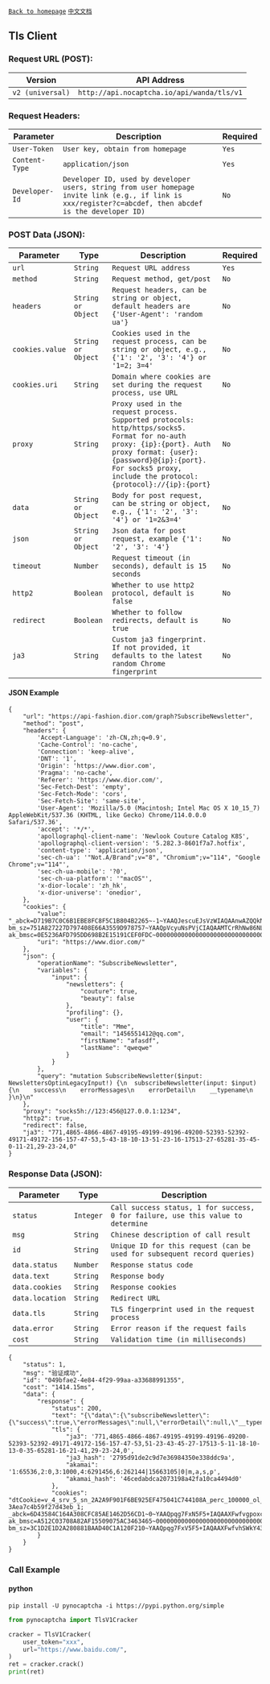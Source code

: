 [`Back to homepage`](en.md)  [`中文文档`](../zh-CN/tls.md)

## Tls Client

### Request URL (POST):

| Version          | API Address                                |
| ---------------- | ------------------------------------------ |
| `v2 (universal)` | `http://api.nocaptcha.io/api/wanda/tls/v1` |

### Request Headers:

| Parameter      | Description                                                  | Required |
| -------------- | ------------------------------------------------------------ | -------- |
| `User-Token`   | `User key, obtain from homepage`                             | `Yes`    |
| `Content-Type` | `application/json`                                           | `Yes`    |
| `Developer-Id` | `Developer ID, used by developer users, string from user homepage invite link (e.g., if link is xxx/register?c=abcdef, then abcdef is the developer ID)` | `No`     |

### POST Data (JSON):

| Parameter       | Type               | Description                                                  | Required |
| --------------- | ------------------ | ------------------------------------------------------------ | -------- |
| `url`           | `String`           | `Request URL address`                                        | `Yes`    |
| `method`        | `String`           | `Request method, get/post`                                   | `No`     |
| `headers`       | `String or Object` | `Request headers, can be string or object, default headers are {'User-Agent': 'random ua'}` | `No`     |
| `cookies.value` | `String or Object` | `Cookies used in the request process, can be string or object, e.g., {'1': '2', '3': '4'} or '1=2; 3=4'` | `No`     |
| `cookies.uri`   | `String`           | `Domain where cookies are set during the request process, use URL` | `No`     |
| `proxy`         | `String`           | `Proxy used in the request process. Supported protocols: http/https/socks5. Format for no-auth proxy: {ip}:{port}. Auth proxy format: {user}:{password}@{ip}:{port}. For socks5 proxy, include the protocol: {protocol}://{ip}:{port}` | `No`     |
| `data`          | `String or Object` | `Body for post request, can be string or object, e.g., {'1': '2', '3': '4'} or '1=2&3=4'` | `No`     |
| `json`          | `String or Object` | `Json data for post request, example {'1': '2', '3': '4'}`   | `No`     |
| `timeout`       | `Number`           | `Request timeout (in seconds), default is 15 seconds`        | `No`     |
| `http2`         | `Boolean`          | `Whether to use http2 protocol, default is false`            | `No`     |
| `redirect`      | `Boolean`          | `Whether to follow redirects, default is true`               | `No`     |
| `ja3`           | `String`           | `Custom ja3 fingerprint. If not provided, it defaults to the latest random Chrome fingerprint` | `No`     |

#### JSON Example

```
{
    "url": "https://api-fashion.dior.com/graph?SubscribeNewsletter",
    "method": "post",
    "headers": {
        'Accept-Language': 'zh-CN,zh;q=0.9',
        'Cache-Control': 'no-cache',
        'Connection': 'keep-alive',
        'DNT': '1',
        'Origin': 'https://www.dior.com',
        'Pragma': 'no-cache',
        'Referer': 'https://www.dior.com/',
        'Sec-Fetch-Dest': 'empty',
        'Sec-Fetch-Mode': 'cors',
        'Sec-Fetch-Site': 'same-site',
        'User-Agent': 'Mozilla/5.0 (Macintosh; Intel Mac OS X 10_15_7) AppleWebKit/537.36 (KHTML, like Gecko) Chrome/114.0.0.0 Safari/537.36',
        'accept': '*/*',
        'apollographql-client-name': 'Newlook Couture Catalog K8S',
        'apollographql-client-version': '5.282.3-8601f7a7.hotfix',
        'content-type': 'application/json',
        'sec-ch-ua': '"Not.A/Brand";v="8", "Chromium";v="114", "Google Chrome";v="114"',
        'sec-ch-ua-mobile': '?0',
        'sec-ch-ua-platform': '"macOS"',
        'x-dior-locale': 'zh_hk',
        'x-dior-universe': 'onedior',
    },
    "cookies": {
        "value": "_abck=D719B7C0C6B1EBE8FC8F5C1B804B2265~-1~YAAQJescuEJsVzWIAQAAnwAZQQkN297mPe+Q48Xd0/10jSvgz/y69qQbPEwxUuQZhIhisL+GFAMfvabHtQPRUbiIqzDD6vA9iN9lvjzaAbKaL+aNXF/3EhpYYYUsBa0q92JUxusD8F09nFXy3mfZ8p8GzDk+/ikw4Y8QVQcchjC/s6XYbG+I2RSHl+lDOSvR2biGLFZ1dW2PsFZQ6Fs4M1/ccWfaXg6IRvzjlWaF0vH8GIoljDVRvZxwCeUO71QJORFxeVEEO43BiC3LczJhMomt8pnTbnJcMbMbi1zFcYUKUZjYvB7+kJ1JsMHfVdzbrwTB2I3bePGPgX06RvzCReVCETYpJB7H+XEeJgQQDzKiYZhCONfnae3BQUll~-1~-1~1684722838; bm_sz=751A827227D797408E66A3559D978757~YAAQpVcyuNsPVjCIAQAAMTCrRhNw86NLVNcBypYZvOkbMMnc+ef6EeDWu9UtvPw3OfyfpKLmEFQeDw99mddahdMlOj3VxzPz8eV9mfMSWDLxup33fIKAvsMvnUjvAJV0gpZvTTwdk0atKXCg1DXvs+U+VOvPPJtS76B2t+r0jXrB+cUm2hJL7qF59kbHLBl54yypauoWa1qEu9lgelS5kdwiR93A0c9IRagfLG4VjFydhZBoD6ldWEQjQUflrf00GSoxQpL0QBKRlD7fFNRtMhBmndvu5yoGdixtPXCEKk5BzRl/~4605506~4276528; ak_bmsc=0E5236AFD795DD698B2E15191CEF0FDC~000000000000000000000000000000~YAAQpVcyuNoPVjCIAQAAMTCrRhNkrxzrgkZ1QP7XH0+hyJ2ul+4V0reJDlf1omJylP4/7vc+bxfB8EW1pfuYQWdBmzTBnE84h+7tH1SbFvNNNDul53BJsoOd79t8V0LGQdlXls3FWxITVSwuVlvCQTuJY1jq+uxrTTFFWpuqWQZnWkaLC/p8E7KRycXTaDSh7UW4k6ISRmssUftgDxwjZg43T6IbMyPf9dugLQSg9dKx4p8wyTcNern/fHfx7dAABbnUJkwmP+Y/eR4mfc9MJtIsJ3006DKH7PNoZ5JhtmnN9JTuhwfSEEnCrhs0j/cb2TrsSMo26w4C1xIaUNwZXE77YDci8VIkwEq9NvSTrTZUncSl0rsvoBz0j4QheSI=",
        "uri": "https://www.dior.com/"
    },
    "json": {
        "operationName": "SubscribeNewsletter",
        "variables": {
            "input": {
                "newsletters": {
                    "couture": true,
                    "beauty": false
                },
                "profiling": {},
                "user": {
                    "title": "Mme",
                    "email": "1456551412@qq.com",
                    "firstName": "afasdf",
                    "lastName": "qweqwe"
                }
            }
        },
        "query": "mutation SubscribeNewsletter($input: NewslettersOptinLegacyInput!) {\n  subscribeNewsletter(input: $input) {\n    success\n    errorMessages\n    errorDetail\n    __typename\n  }\n}\n"
    },
    "proxy": "socks5h://123:456@127.0.0.1:1234",
    "http2": true,
    "redirect": false,
    "ja3": "771,4865-4866-4867-49195-49199-49196-49200-52393-52392-49171-49172-156-157-47-53,5-43-18-10-13-51-23-16-17513-27-65281-35-45-0-11-21,29-23-24,0"
}
```

### Response Data (JSON):

| Parameter       | Type      | Description                                                  |
| --------------- | --------- | ------------------------------------------------------------ |
| `status`        | `Integer` | `Call success status, 1 for success, 0 for failure, use this value to determine` |
| `msg`           | `String`  | `Chinese description of call result`                         |
| `id`            | `String`  | `Unique ID for this request (can be used for subsequent record queries)` |
| `data.status`   | `Number`  | `Response status code`                                       |
| `data.text`     | `String`  | `Response body`                                              |
| `data.cookies`  | `String`  | `Response cookies`                                           |
| `data.location` | `String`  | `Redirect URL`                                               |
| `data.tls`      | `String`  | `TLS fingerprint used in the request process`                |
| `data.error`    | `String`  | `Error reason if the request fails`                          |
| `cost`          | `String`  | `Validation time (in milliseconds)`                          |

```
{
    "status": 1,
    "msg": "验证成功",
    "id": "049bfae2-4e84-4f29-99aa-a33688991355",
    "cost": "1414.15ms",
    "data": {
        "response": {
            "status": 200,
            "text": "{\"data\":{\"subscribeNewsletter\":{\"success\":true,\"errorMessages\":null,\"errorDetail\":null,\"__typename\":\"NewsletterOptinResponse\"}}}\n",
            "tls": {
                "ja3": '771,4865-4866-4867-49195-49199-49196-49200-52393-52392-49171-49172-156-157-47-53,51-23-43-45-27-17513-5-11-18-10-13-0-35-65281-16-21-41,29-23-24,0',
                "ja3_hash": '2795d91de2c9d7e36984350e338ddc9a',
                "akamai": '1:65536,2:0,3:1000,4:6291456,6:262144|15663105|0|m,a,s,p',
                "akamai_hash": '46cedabdca2073198a42fa10ca4494d0'
            },
            "cookies": "dtCookie=v_4_srv_5_sn_2A2A9F901F6BE925EF475041C744108A_perc_100000_ol_0_mul_1_app-3Aea7c4b59f27d43eb_1; _abck=6D43584C164A308CFC85AE1462D56CD1~0~YAAQpqg7FxN5F5+IAQAAXFwfvgpoxc0IH5DxeBHUCgDMC4vh8eHRZkqMr5rUFAxg+Zjwi0ouU4PF9WIT9rdcJtenDDu9T438N+xtPqd0JdzKePw3Y7u7OJkZe95KAzQ/L9VqCPLEvHC9Nap2ELrgIY32GRzJKj2qgPmuX4avgoopJmJ7hLhfq9rGwqkfBWaykDHs1MHb8xSjmr/bGbDHbpzSlThrEU8PlKxL/QWOIgPDyD/hZWi5wVyLG5zim5hVeykHZEiXgucS9u/gTHUGMmlz+EZU+Gj1rZ5/vMRqe9mieGJj+93IZElOAdT5SeXmmr++XZx8PEJaE8UTj+gCADhi74Up9AR7HxFcL5yI2uixdkQt28OYUzA4JwGmk2YpBDH4ZIVTnsxQ2TmlmtC4U3Avhw==~-1~-1~-1; ak_bmsc=A512C03708A82AF15509075AC3463465~000000000000000000000000000000~YAAQpqg7FxR5F5+IAQAAXFwfvhTDvOQ0kF5T1aOHbbK5JhAaIMLCpBliUMAWu13oybOeiok1hxUFG20Mp1stJJbQxgyROf+1V15DXyjemkWmqrjmeJOn8Mvpc4WCREAxrm7Zc8lwhFROzvGnSnX4kddVIId8yePfkYELbxCjEV1jOCqj51hz8iyF5C76Ee02geGNTfpR0DwllMVnNxFDnhIJBhUjZ7XMbPta1zFJndZ4WuOdqzWVt/U/F6Iqq73eEV9oGQLxj6xDMd+PTLWB67ogSnDsG3HsFTrX9H8zC7Ql4o36B8lvAJQL8Nnyj36ezqJSOUoxweZuhsnpOajJ3qLPdsRrkqueMEXtFXFMbBs/uNKCAssX/edlkFM=; bm_sz=3C1D2E1D2A280881BAAD40C1A120F210~YAAQpqg7FxV5F5+IAQAAXFwfvhSWkY43adkIgLvfWY2v1NZKi/+2KElW+DrSt0lTZfVqiV4mpq4lDVgpuDAl3o7ttti5s2JA/WkrvIXeZKHFSDvEFwS6E3Moe7bCInlKFHSG1BvjrBoRTdHhDrIc9LEDNx2pWqhpdTs0pp3ZqouXmjVRvHHFTXh6k5Ct3vIVnyUvY6eHcvoa4ILtkvKKaY5fitwBt5OdMDa/3IJYgdeFGWXdwAZOoP5y9sO0IriqCJBQns2q+UYebGi4Y3ZO27Vu6JDOOz/NkP+8w+1Jr2xN~3487801~3359042"
        }
    }
}
```

### Call Example

#### python

```shell
pip install -U pynocaptcha -i https://pypi.python.org/simple
```

```python
from pynocaptcha import TlsV1Cracker

cracker = TlsV1Cracker(
    user_token="xxx",
    url="https://www.baidu.com/",
)
ret = cracker.crack()
print(ret)
```
